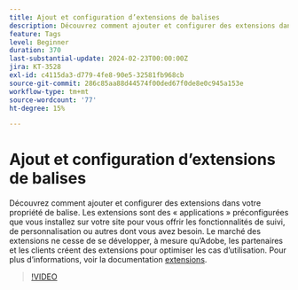 ```yaml
---
title: Ajout et configuration d’extensions de balises
description: Découvrez comment ajouter et configurer des extensions dans votre propriété de balise.
feature: Tags
level: Beginner
duration: 370
last-substantial-update: 2024-02-23T00:00:00Z
jira: KT-3528
exl-id: c4115da3-d779-4fe8-90e5-32581fb968cb
source-git-commit: 286c85aa88d44574f00ded67f0de8e0c945a153e
workflow-type: tm+mt
source-wordcount: '77'
ht-degree: 15%

---
```


# Ajout et configuration d’extensions de balises

Découvrez comment ajouter et configurer des extensions dans votre propriété de balise. Les extensions sont des « applications » préconfigurées que vous installez sur votre site pour vous offrir les fonctionnalités de suivi, de personnalisation ou autres dont vous avez besoin. Le marché des extensions ne cesse de se développer, à mesure qu’Adobe, les partenaires et les clients créent des extensions pour optimiser les cas d’utilisation. Pour plus d’informations, voir la documentation [extensions](https://experienceleague.adobe.com/docs/experience-platform/tags/ui/extensions/overview.html?lang=fr).

>[!VIDEO](https://video.tv.adobe.com/v/3428584/?learn=on&enablevpops&captions=fre_fr)

